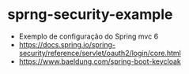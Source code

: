# sprng-security-example

 - Exemplo de configuração do Spring mvc 6
 - https://docs.spring.io/spring-security/reference/servlet/oauth2/login/core.html
 - https://www.baeldung.com/spring-boot-keycloak